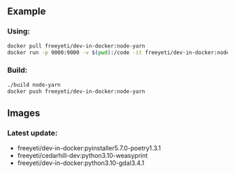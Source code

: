 ## Example

### Using:

```bash
docker pull freeyeti/dev-in-docker:node-yarn
docker run -p 9000:9000 -v $(pwd):/code -it freeyeti/dev-in-docker:node-yarn bash
```

### Build:

```bash
./build node-yarn
docker push freeyeti/dev-in-docker:node-yarn
```

## Images

### Latest update:

- freeyeti/dev-in-docker:pyinstaller5.7.0-poetry1.3.1
- freeyeti/cedarhill-dev:python3.10-weasyprint
- freeyeti/dev-in-docker:python3.10-gdal3.4.1